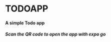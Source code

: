 # TODOAPP
<h4>A simple Todo app</h4>

<h5>Scan the QR code to open the app with expo go</h5>
<a href="https://expo.dev/@proshanto/TODO_BS?serviceType=classic&distribution=expo-go">
